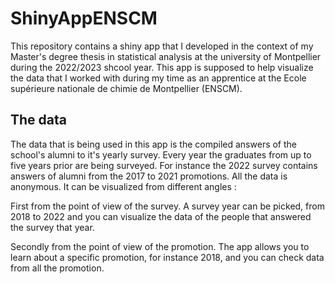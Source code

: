 # ShinyAppENSCM

This repository contains a shiny app that I developed in the context of my Master's degree thesis in statistical analysis at the university of Montpellier during the 2022/2023 shcool year. This app is supposed to help visualize the data that I worked with during my time as an apprentice at the Ecole supérieure nationale de chimie de Montpellier (ENSCM). 

## The data

The data that is being used in this app is the compiled answers of the school's alumni to it's yearly survey. Every year the graduates from up to five years prior are being surveyed. For instance the 2022 survey contains answers of alumni from the 2017 to 2021 promotions. All the data is anonymous. 
It can be visualized from different angles :

First from the point of view of the survey. A survey year can be picked, from 2018 to 2022 and you can visualize the data of the people that answered the survey that year.

Secondly from the point of view of the promotion. The app allows you to learn about a specific promotion, for instance 2018, and you can check data from all the promotion.